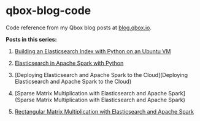 qbox-blog-code
==============

Code reference from my Qbox blog posts at [blog.qbox.io](http://blog.qbox.io/).

**Posts in this series:**

1) [Building an Elasticsearch Index with Python on an Ubuntu VM](http://blog.qbox.io/building-an-elasticsearch-index-with-python)

2) [Elasticsearch in Apache Spark with Python](http://blog.qbox.io/elasticsearch-in-apache-spark-python)

3) [Deploying Elasticsearch and Apache Spark to the Cloud](Deploying Elasticsearch and Apache Spark to the Cloud)

4) [Sparse Matrix Multiplication with Elasticsearch and Apache Spark](Sparse Matrix Multiplication with Elasticsearch and Apache Spark)

5) [Rectangular Matrix Multiplication with Elasticsearch and Apache Spark](http://blog.qbox.io/rectangular-matrix-multiplication-elasticsearch-apache-spark)


